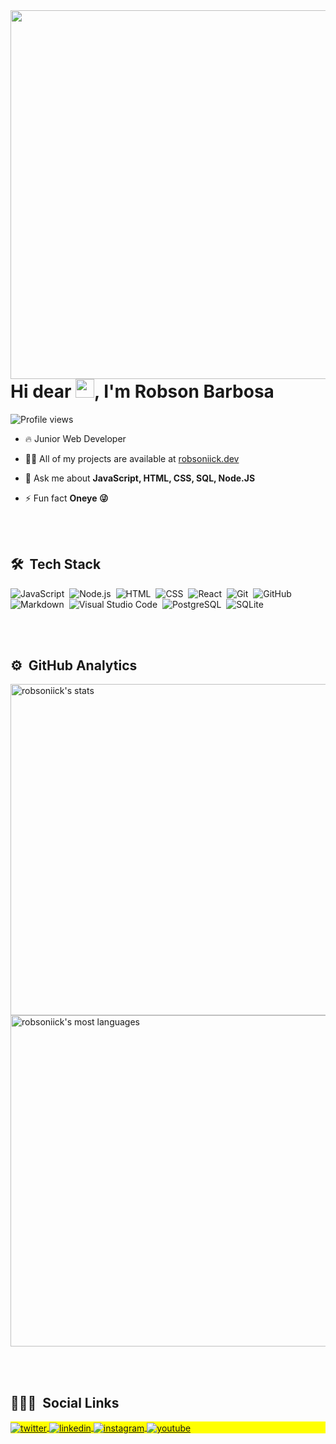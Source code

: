 <img align="right" height="590em" src="https://gist.githubusercontent.com/robsoniick/9c16ad18b7a5a26056cf44c18dfda3f2/raw/12c27ff25ae9bf8520841b541adcabe25a633000/gitcard.svg"/>
<h1 align="left">Hi dear <img src="https://raw.githubusercontent.com/kaueMarques/kaueMarques/master/hi.gif" width="30px">, I'm Robson Barbosa</h1>
<p align="left"> <img src="https://komarev.com/ghpvc/?username=maykbrito&color=yellow" alt="Profile views" /> </p>

- 🔥 Junior Web Developer  

- 👨‍💻 All of my projects are available at [robsoniick.dev](https://robsoniick.dev)

- 💬 Ask me about **JavaScript, HTML, CSS, SQL, Node.JS**

- ⚡ Fun fact **Oneye 😜**

<br><br>

## 🛠 &nbsp;Tech Stack

![JavaScript](https://img.shields.io/badge/-JavaScript-05122A?style=flat&logo=javascript)&nbsp;
![Node.js](https://img.shields.io/badge/-Node.js-05122A?style=flat&logo=node.js)&nbsp;
![HTML](https://img.shields.io/badge/-HTML-05122A?style=flat&logo=HTML5)&nbsp;
![CSS](https://img.shields.io/badge/-CSS-05122A?style=flat&logo=CSS3&logoColor=1572B6)&nbsp;
![React](https://img.shields.io/badge/-React-05122A?style=flat&logo=react)&nbsp;
![Git](https://img.shields.io/badge/-Git-05122A?style=flat&logo=git)&nbsp;
![GitHub](https://img.shields.io/badge/-GitHub-05122A?style=flat&logo=github)&nbsp;
![Markdown](https://img.shields.io/badge/-Markdown-05122A?style=flat&logo=markdown)&nbsp;
![Visual Studio Code](https://img.shields.io/badge/-Visual%20Studio%20Code-05122A?style=flat&logo=visual-studio-code&logoColor=007ACC)&nbsp;
![PostgreSQL](https://img.shields.io/badge/-PostgreSQL-05122A?style=flat&logo=postgresql)&nbsp;
![SQLite](https://img.shields.io/badge/-SQLite-05122A?style=flat&logo=sqlite)&nbsp;

<br><br>

## ⚙️ &nbsp;GitHub Analytics

<p align="left">
<img width="530em" src="https://github-readme-stats.vercel.app/api?username=robsoniick&show_icons=true&theme=vision-friendly-dark" alt="robsoniick's stats"/>
<img width="530em" src="https://github-readme-stats.vercel.app/api/top-langs/?username=robsoniick&layout=compact&theme=vision-friendly-dark" alt="robsoniick's most languages"/>
</p>

<br><br>

## 👨🏽‍🦲 &nbsp;Social Links

<p align="left" style="background:yellow">
</a>
<a href="https://mobile.twitter.com/robsoniick" target="_blank">
  <img align="center" src="https://img.shields.io/badge/-robsoniick-05122A?style=flat&logo=twitter" alt="twitter"/>  
</a>
<a href="https://www.linkedin.com/in/robson-barbosa-274032b6/" target="_blank">
  <img align="center" src="https://img.shields.io/badge/-robsoniick-05122A?style=flat&logo=linkedin" alt="linkedin"/>
</a>
<a href="https://www.instagram.com/robsoniick/" target="_blank">
 <img align="center" src="https://img.shields.io/badge/-robsoniick-05122A?style=flat&logo=instagram" alt="instagram"/>
</a>
<a href="https://www.youtube.com/channel/UCMHRNsVOzTU9KB0nD1aOSug" target="_blank">
 <img align="center" src="https://img.shields.io/badge/-robsoniick-05122A?style=flat&logo=youtube" alt="youtube"/>
</a>
</p>

<!--
**robsoniick/robsoniick** is a ✨ _special_ ✨ repository because its `README.md` (this file) appears on your GitHub profile.

Here are some ideas to get you started:

- 🔭 I’m currently working on ...
- 🌱 I’m currently learning ...
- 👯 I’m looking to collaborate on ...
- 🤔 I’m looking for help with ...
- 💬 Ask me about ...
- 📫 How to reach me: ...
- 😄 Pronouns: ...
- ⚡ Fun fact: ...
-->
